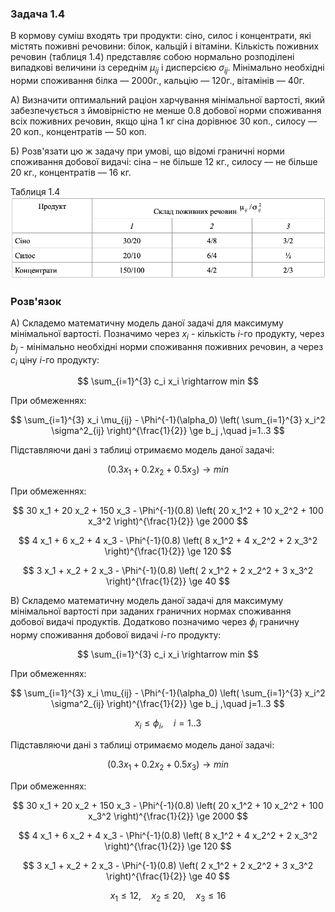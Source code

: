 ### Задача 1.4

В кормову суміш входять три продукти: сіно, силос і концентрати, які містять поживні речовини: білок, кальцій і вітаміни. Кількість поживних речовин (таблиця 1.4) представляє собою нормально розподілені випадкові величини із середнім $\mu_{ij}$ і дисперсією $\sigma_{ij}$. Мінімально необхідні норми споживання білка –– 2000г., кальцію –– 120г., вітамінів –– 40г.

А) Визначити оптимальний раціон харчування мінімальної вартості, який забезпечується з ймовірністю не менше 0.8 добової норми споживання всіх поживних речовин, якщо ціна 1 кг сіна дорівнює 30 коп., силосу –– 20 коп., концентратів –– 50 коп.

Б) Розв'язати цю ж задачу при умові, що відомі граничні норми споживання добової видачі: сіна – не більше 12 кг., силосу –– не більше 20 кг., концентратів –– 16 кг.

Таблиця 1.4
![](img.png)

### Розв'язок

A) Складемо математичну модель даної задачі для максимуму мінімальної вартості.
Позначимо через $x_i$ - кількість $i$-го продукту, через $b_j$ - мінімально необхідні норми споживання поживних речовин, а через $с_i$ ціну $i$-го продукту:

$$  \sum_{i=1}^{3} c_i x_i \rightarrow min $$

При обмеженнях:

$$  \sum_{i=1}^{3} x_i \mu_{ij} - \Phi^{-1}(\alpha_0) \left( \sum_{i=1}^{3} x_i^2 \sigma^2_{ij} \right)^{\frac{1}{2}} \ge b_j ,\quad j=1..3
$$

Підставляючи дані з таблиці отримаємо модель даної задачі:

$$ (0.3 x_1 + 0.2 x_2 + 0.5 x_3) \rightarrow min
$$

При обмеженнях:

$$ 30 x_1 + 20 x_2 + 150 x_3 - \Phi^{-1}(0.8) \left( 20 x_1^2 + 10 x_2^2 + 100 x_3^2 \right)^{\frac{1}{2}} \ge 2000
$$

$$ 4 x_1 + 6 x_2 + 4 x_3 - \Phi^{-1}(0.8) \left( 8 x_1^2 + 4 x_2^2 + 2 x_3^2 \right)^{\frac{1}{2}} \ge 120
$$

$$ 3 x_1 + x_2 + 2 x_3 - \Phi^{-1}(0.8) \left( 2 x_1^2 + 2 x_2^2 + 3 x_3^2 \right)^{\frac{1}{2}} \ge 40
$$
 

B) Складемо математичну модель даної задачі для максимуму мінімальної вартості при заданих граничних нормах споживання добової видачі продуктів.
Додатково позначимо через $\phi_i$ граничну норму споживання добової видачі $i$-го продукту:

$$  \sum_{i=1}^{3} c_i x_i \rightarrow min $$

При обмеженнях:


$$  \sum_{i=1}^{3} x_i \mu_{ij} - \Phi^{-1}(\alpha_0) \left( \sum_{i=1}^{3} x_i^2 \sigma^2_{ij} \right)^{\frac{1}{2}} \ge b_j ,\quad j=1..3
$$

$$ x_i \le \phi_i, \quad i=1..3
$$

Підставляючи дані з таблиці отримаємо модель даної задачі:

$$ (0.3 x_1 + 0.2 x_2 + 0.5 x_3) \rightarrow min
$$

При обмеженнях:

$$ 30 x_1 + 20 x_2 + 150 x_3 - \Phi^{-1}(0.8) \left( 20 x_1^2 + 10 x_2^2 + 100 x_3^2 \right)^{\frac{1}{2}} \ge 2000
$$

$$ 4 x_1 + 6 x_2 + 4 x_3 - \Phi^{-1}(0.8) \left( 8 x_1^2 + 4 x_2^2 + 2 x_3^2 \right)^{\frac{1}{2}} \ge 120
$$

$$ 3 x_1 + x_2 + 2 x_3 - \Phi^{-1}(0.8) \left( 2 x_1^2 + 2 x_2^2 + 3 x_3^2 \right)^{\frac{1}{2}} \ge 40
$$

$$ x_1 \le 12 , \quad x_2 \le 20 , \quad x_3 \le 16 $$